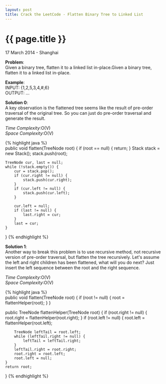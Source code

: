 ```yaml
---
layout: post
title: Crack the LeetCode - Flatten Binary Tree to Linked List
---
```


{{ page.title }}
================

<p class="meta">17 March 2014 - Shanghai </p>

**Problem**:   
Given a binary tree, flatten it to a linked list in-place.Given a binary tree, flatten it to a linked list in-place.

**Example**:   
INPUT: {1,2,5,3,4,#,6}  
OUTPUT: ...

**Solution 0**:  
A key observation is the flattened tree seems like the result of pre-order traversal of the original tree. So you can just do pre-order traversal and generate the result.

*Time Complexity*:O(V)  
*Space Complexity*:O(V)  

{% highlight java %}  
public void flatten(TreeNode root) {
    if (root == null) {
        return;
    }
    Stack<TreeNode> stack = new Stack<TreeNode>();
    stack.push(root);

    TreeNode cur, last = null;
    while (!stack.empty()) {
        cur = stack.pop();
        if (cur.right != null) {
            stack.push(cur.right);
        }
        if (cur.left != null) {
            stack.push(cur.left);
        }

        cur.left = null;
        if (last != null) {
            last.right = cur;
        }
        last = cur;
    }
}
{% endhighlight %}

**Solution 1**:  
Another way to break this problem is to use recursive method, not recursive version of pre-order traversal, but flatten the tree recursively. Let's assume the left and right children has been flattened, what will you do next? Just insert the left sequence between the root and the right sequence. 

*Time Complexity*:O(V)  
*Space Complexity*:O(V)  

{% highlight java %}  
public void flatten(TreeNode root) {
    if (root != null) {
        root = flattenHelper(root);
    }
}

public TreeNode flattenHelper(TreeNode root) {
    if (root.right != null) {
        root.right = flattenHelper(root.right);
    }
    if (root.left != null) {
        root.left = flattenHelper(root.left);

        TreeNode leftTail = root.left;
        while (leftTail.right != null) {
            leftTail = leftTail.right;
        }
        leftTail.right = root.right;
        root.right = root.left;
        root.left = null;
    }
    return root;
}
{% endhighlight %}
